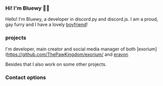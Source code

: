 ### Hi! I'm Bluewy 👋🏻
Hello! I'm Bluewy,
a developer in discord.py and discord.js.
I am a proud, gay furry and I have a lovely [boyfriend](https://github.com/ToothyDev)!

### projects
I'm developer, main creator 
and social media manager of both 
[exorium](https://github.com/ThePawKingdom/exorium/
and [eravon](https://github.com/BluewyDev/eravon)

Besides that I also work on some other projects.

### Contact options
